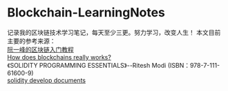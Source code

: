 # Blockchain-LearningNotes
记录我的区块链技术学习笔记，每天至少三更。努力学习，改变人生！
本文目前主要的参考来源：  
[阮一峰的区块链入门教程](http://www.ruanyifeng.com/blog/2017/12/blockchain-tutorial.html)   
[How does blockchains really works?](https://www.freecodecamp.org/news/how-does-blockchain-really-work-i-built-an-app-to-show-you-6b70cd4caf7d/)   
《SOLIDITY PROGRAMMING ESSENTIALS》--Ritesh Modi (ISBN：978-7-111-61600-9)  
[solidity develop documents](https://solidity-cn.readthedocs.io/zh/develop/introduction-to-smart-contracts.html)